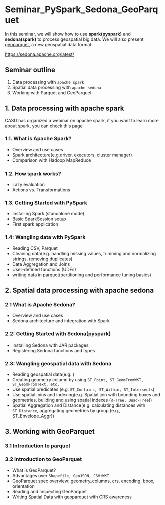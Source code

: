 # Seminar_PySpark_Sedona_GeoParquet

In this seminar, we will show how to use **spark(pyspark)** and **sedona(spark)** to process geospatial big data.
We will also present [geoparquet](https://geoparquet.org/), a new geospatial data format.

https://sedona.apache.org/latest/

## Seminar outline

1. Data processing with `apache spark`
2. Spatial data processing with `apache sedona`
3. Working with Parquet and GeoParquet


## 1. Data processing with apache spark

CASD has organized a webinar on apache spark, if you want to learn more about spark, you can check this 
[page](https://www.casd.eu/webinaire-casd-data-tech/)

### 1.1. What is Apache Spark?

- Overview and use cases
- Spark architecture(e.g.driver, executors, cluster manager)
- Comparison with Hadoop MapReduce

### 1.2. How spark works?
- Lazy evaluation
- Actions vs. Transformations

### 1.3. Getting Started with PySpark

- Installing Spark (standalone mode)
- Basic SparkSession setup
- First spark application

### 1.4: Wangling data with PySpark

- Reading CSV, Parquet
- Cleaning data(e.g. handling missing values, trimming and normalizing strings, removing duplicates)
- Data Aggregation and Joins
- User-defined functions (UDFs)
- writing data in parquet(partitioning and performance tuning basics)

## 2. Spatial data processing with apache sedona

### 2.1 What is Apache Sedona?

- Overview and use cases
- Sedona architecture and integration with Spark

### 2.2: Getting Started with Sedona(pyspark)

- Installing Sedona with JAR packages
- Registering Sedona functions and types

### 2.3: Wangling geospatial data with Sedona

- Reading geospatial data(e.g. )
- Creating geometry column by using `ST_Point, ST_GeomFromWKT, ST_GeomFromText, etc.`
- Use spatial predicates (e.g. `ST_Contains, ST_Within, ST_Intersects`)
- Use spatial joins and indexing(e.g. Spatial join with bounding boxes and geometries, building and using spatial indexes (`R-Tree, Quad-Tree`))
- Spatial Aggregation and Distance(e.g. calculating distances with `ST_Distance`, aggregating geometries by group (e.g., ST_Envelope_Aggr)) 

## 3. Working with GeoParquet

### 3.1 Introduction to parquet

### 3.2 Introduction to GeoParquet
- What is GeoParquet?
- Advantages over `Shapefile, GeoJSON, CSV+WKT`
- GeoParquet spec overview: geometry_columns, crs, encoding, bbox, orientation
- Reading and Inspecting GeoParquet
- Writing Spatial Data with geoparquet with CRS awareness


